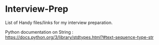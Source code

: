 # Interview-Prep
List of Handy files/links for my interview preparation.

Python documentation on String : https://docs.python.org/3/library/stdtypes.html?#text-sequence-type-str

